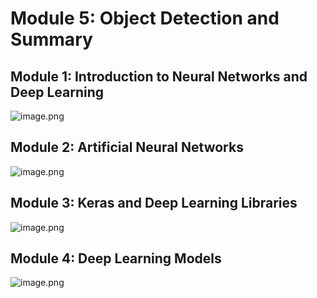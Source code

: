 

# Module 5: Object Detection and Summary
## Module 1: Introduction to Neural Networks and Deep Learning
![image.png](https://prod-files-secure.s3.us-west-2.amazonaws.com/03e82b26-cccb-4906-bb56-adabcbdc0655/a8d40bcb-c482-4026-8872-311e16b2dc63/image.png?X-Amz-Algorithm=AWS4-HMAC-SHA256&X-Amz-Content-Sha256=UNSIGNED-PAYLOAD&X-Amz-Credential=ASIAZI2LB466WYW7PXRY%2F20250204%2Fus-west-2%2Fs3%2Faws4_request&X-Amz-Date=20250204T024135Z&X-Amz-Expires=3600&X-Amz-Security-Token=IQoJb3JpZ2luX2VjEAoaCXVzLXdlc3QtMiJHMEUCIQCbgcMAC5M3AF973CtXSLenAMBUmCgUErlKHhvYrSNtOQIgAvIQ7LVWqNu1JYB5uKwQnPxOhY%2Fs53xvs8OFiM2ZUREq%2FwMIIxAAGgw2Mzc0MjMxODM4MDUiDE6oRZJLsHRpWfCATCrcA4bzA0XA%2FSppqqC13FKS%2FnQkTLK3zPiXPMpr%2FzNeFR28AaShp4w6jGodLoXuG%2BGzPTo8HrQPcM9L%2BHjnREBDbePj7wHnLLWGd8SsjUmY1vqMT4Jj%2FyX0ln7YGx9VewwxVK1UNxZAe7dciVUbzlHXT3I0yd8nXh%2B989yB5GG7%2FnCiKjKFMmVdjheQKcY06xQQicrR5DY4AfYSWnKfGyDj2LEVuovC%2FbVRfpwse32X0i1DoXMuSZCdE%2FmtwdmfHxEf22%2B5trYU%2FXCWgl5w7JSv%2BG3TaszmKQ6t32lTCGU12IGNf0VQCtQPElK9CBUeb9z81SpGcFBGEPQlQD2ksJHkNoy5ODy0R1K4cN5s%2BhFU3vbhJkAbekahJiBz5r9aFiGlucyS2jm1QgsVYf5jds%2BLMohN8Pb1LhgNErhH7Kf54RaBZVIUYMwxYboQbe1Pd28xbauNcLvhqSiYKJB0iSDLIMJRHaw8yrm6cPmxpXPzig%2FatLg64%2FiVlpGHYI8klwu1SVGQJ5%2F8eBEVtH6Zddn9V%2FMulKOqEXEJI4utTk%2BGdLyfgt5nVof37Y82skRSRHzYlGHbqjGeJ8vpQiCwXuf43v6gdViftnMuOIzJNgNxS0Qax8QdCQXURdJkiX3YMKTphb0GOqUBPOEHX4t2uVU7tyDMv4cr2zLikXGM%2BwsMaLCBmGunnJw0NecQ9QvXdVlMUdBmONfsDI3DoxhYSbBFFVHqwE%2FHZAYr7H2VEt63S56cvKT1SrmcKn00r06VAho9esFuEmVhkOfpc8ImuPYYH7VzvZousFzVbYub2EkoWMFsampv%2F3n832jzLvMin0qeYwt4JzC8OWSmqz%2FFRZvqhcYYK1DJrvdAamCZ&X-Amz-Signature=12010a156d951c955bd48353f1eacd55e71771a390e375f3289d2ae08418545d&X-Amz-SignedHeaders=host&x-id=GetObject)
## Module 2: Artificial Neural Networks
![image.png](https://prod-files-secure.s3.us-west-2.amazonaws.com/03e82b26-cccb-4906-bb56-adabcbdc0655/5157ca89-62da-41d9-a98f-6432b71047a9/image.png?X-Amz-Algorithm=AWS4-HMAC-SHA256&X-Amz-Content-Sha256=UNSIGNED-PAYLOAD&X-Amz-Credential=ASIAZI2LB466WYW7PXRY%2F20250204%2Fus-west-2%2Fs3%2Faws4_request&X-Amz-Date=20250204T024135Z&X-Amz-Expires=3600&X-Amz-Security-Token=IQoJb3JpZ2luX2VjEAoaCXVzLXdlc3QtMiJHMEUCIQCbgcMAC5M3AF973CtXSLenAMBUmCgUErlKHhvYrSNtOQIgAvIQ7LVWqNu1JYB5uKwQnPxOhY%2Fs53xvs8OFiM2ZUREq%2FwMIIxAAGgw2Mzc0MjMxODM4MDUiDE6oRZJLsHRpWfCATCrcA4bzA0XA%2FSppqqC13FKS%2FnQkTLK3zPiXPMpr%2FzNeFR28AaShp4w6jGodLoXuG%2BGzPTo8HrQPcM9L%2BHjnREBDbePj7wHnLLWGd8SsjUmY1vqMT4Jj%2FyX0ln7YGx9VewwxVK1UNxZAe7dciVUbzlHXT3I0yd8nXh%2B989yB5GG7%2FnCiKjKFMmVdjheQKcY06xQQicrR5DY4AfYSWnKfGyDj2LEVuovC%2FbVRfpwse32X0i1DoXMuSZCdE%2FmtwdmfHxEf22%2B5trYU%2FXCWgl5w7JSv%2BG3TaszmKQ6t32lTCGU12IGNf0VQCtQPElK9CBUeb9z81SpGcFBGEPQlQD2ksJHkNoy5ODy0R1K4cN5s%2BhFU3vbhJkAbekahJiBz5r9aFiGlucyS2jm1QgsVYf5jds%2BLMohN8Pb1LhgNErhH7Kf54RaBZVIUYMwxYboQbe1Pd28xbauNcLvhqSiYKJB0iSDLIMJRHaw8yrm6cPmxpXPzig%2FatLg64%2FiVlpGHYI8klwu1SVGQJ5%2F8eBEVtH6Zddn9V%2FMulKOqEXEJI4utTk%2BGdLyfgt5nVof37Y82skRSRHzYlGHbqjGeJ8vpQiCwXuf43v6gdViftnMuOIzJNgNxS0Qax8QdCQXURdJkiX3YMKTphb0GOqUBPOEHX4t2uVU7tyDMv4cr2zLikXGM%2BwsMaLCBmGunnJw0NecQ9QvXdVlMUdBmONfsDI3DoxhYSbBFFVHqwE%2FHZAYr7H2VEt63S56cvKT1SrmcKn00r06VAho9esFuEmVhkOfpc8ImuPYYH7VzvZousFzVbYub2EkoWMFsampv%2F3n832jzLvMin0qeYwt4JzC8OWSmqz%2FFRZvqhcYYK1DJrvdAamCZ&X-Amz-Signature=50342692973f69ebbc103d825df8d45acfa842230b2234a82c618ffcc6fbcd96&X-Amz-SignedHeaders=host&x-id=GetObject)
## Module 3: Keras and Deep Learning Libraries
![image.png](https://prod-files-secure.s3.us-west-2.amazonaws.com/03e82b26-cccb-4906-bb56-adabcbdc0655/5089ce50-05f1-470d-ad42-42503bf1df5f/image.png?X-Amz-Algorithm=AWS4-HMAC-SHA256&X-Amz-Content-Sha256=UNSIGNED-PAYLOAD&X-Amz-Credential=ASIAZI2LB466WYW7PXRY%2F20250204%2Fus-west-2%2Fs3%2Faws4_request&X-Amz-Date=20250204T024135Z&X-Amz-Expires=3600&X-Amz-Security-Token=IQoJb3JpZ2luX2VjEAoaCXVzLXdlc3QtMiJHMEUCIQCbgcMAC5M3AF973CtXSLenAMBUmCgUErlKHhvYrSNtOQIgAvIQ7LVWqNu1JYB5uKwQnPxOhY%2Fs53xvs8OFiM2ZUREq%2FwMIIxAAGgw2Mzc0MjMxODM4MDUiDE6oRZJLsHRpWfCATCrcA4bzA0XA%2FSppqqC13FKS%2FnQkTLK3zPiXPMpr%2FzNeFR28AaShp4w6jGodLoXuG%2BGzPTo8HrQPcM9L%2BHjnREBDbePj7wHnLLWGd8SsjUmY1vqMT4Jj%2FyX0ln7YGx9VewwxVK1UNxZAe7dciVUbzlHXT3I0yd8nXh%2B989yB5GG7%2FnCiKjKFMmVdjheQKcY06xQQicrR5DY4AfYSWnKfGyDj2LEVuovC%2FbVRfpwse32X0i1DoXMuSZCdE%2FmtwdmfHxEf22%2B5trYU%2FXCWgl5w7JSv%2BG3TaszmKQ6t32lTCGU12IGNf0VQCtQPElK9CBUeb9z81SpGcFBGEPQlQD2ksJHkNoy5ODy0R1K4cN5s%2BhFU3vbhJkAbekahJiBz5r9aFiGlucyS2jm1QgsVYf5jds%2BLMohN8Pb1LhgNErhH7Kf54RaBZVIUYMwxYboQbe1Pd28xbauNcLvhqSiYKJB0iSDLIMJRHaw8yrm6cPmxpXPzig%2FatLg64%2FiVlpGHYI8klwu1SVGQJ5%2F8eBEVtH6Zddn9V%2FMulKOqEXEJI4utTk%2BGdLyfgt5nVof37Y82skRSRHzYlGHbqjGeJ8vpQiCwXuf43v6gdViftnMuOIzJNgNxS0Qax8QdCQXURdJkiX3YMKTphb0GOqUBPOEHX4t2uVU7tyDMv4cr2zLikXGM%2BwsMaLCBmGunnJw0NecQ9QvXdVlMUdBmONfsDI3DoxhYSbBFFVHqwE%2FHZAYr7H2VEt63S56cvKT1SrmcKn00r06VAho9esFuEmVhkOfpc8ImuPYYH7VzvZousFzVbYub2EkoWMFsampv%2F3n832jzLvMin0qeYwt4JzC8OWSmqz%2FFRZvqhcYYK1DJrvdAamCZ&X-Amz-Signature=e3c1d68d2ea7612bc60036aa1b98a60e4efe8675f52e627e51da7ae4e084ca69&X-Amz-SignedHeaders=host&x-id=GetObject)
## Module 4: Deep Learning Models
![image.png](https://prod-files-secure.s3.us-west-2.amazonaws.com/03e82b26-cccb-4906-bb56-adabcbdc0655/4e22fcb0-cfbc-4d28-b961-b9b8fde071f0/image.png?X-Amz-Algorithm=AWS4-HMAC-SHA256&X-Amz-Content-Sha256=UNSIGNED-PAYLOAD&X-Amz-Credential=ASIAZI2LB466WYW7PXRY%2F20250204%2Fus-west-2%2Fs3%2Faws4_request&X-Amz-Date=20250204T024135Z&X-Amz-Expires=3600&X-Amz-Security-Token=IQoJb3JpZ2luX2VjEAoaCXVzLXdlc3QtMiJHMEUCIQCbgcMAC5M3AF973CtXSLenAMBUmCgUErlKHhvYrSNtOQIgAvIQ7LVWqNu1JYB5uKwQnPxOhY%2Fs53xvs8OFiM2ZUREq%2FwMIIxAAGgw2Mzc0MjMxODM4MDUiDE6oRZJLsHRpWfCATCrcA4bzA0XA%2FSppqqC13FKS%2FnQkTLK3zPiXPMpr%2FzNeFR28AaShp4w6jGodLoXuG%2BGzPTo8HrQPcM9L%2BHjnREBDbePj7wHnLLWGd8SsjUmY1vqMT4Jj%2FyX0ln7YGx9VewwxVK1UNxZAe7dciVUbzlHXT3I0yd8nXh%2B989yB5GG7%2FnCiKjKFMmVdjheQKcY06xQQicrR5DY4AfYSWnKfGyDj2LEVuovC%2FbVRfpwse32X0i1DoXMuSZCdE%2FmtwdmfHxEf22%2B5trYU%2FXCWgl5w7JSv%2BG3TaszmKQ6t32lTCGU12IGNf0VQCtQPElK9CBUeb9z81SpGcFBGEPQlQD2ksJHkNoy5ODy0R1K4cN5s%2BhFU3vbhJkAbekahJiBz5r9aFiGlucyS2jm1QgsVYf5jds%2BLMohN8Pb1LhgNErhH7Kf54RaBZVIUYMwxYboQbe1Pd28xbauNcLvhqSiYKJB0iSDLIMJRHaw8yrm6cPmxpXPzig%2FatLg64%2FiVlpGHYI8klwu1SVGQJ5%2F8eBEVtH6Zddn9V%2FMulKOqEXEJI4utTk%2BGdLyfgt5nVof37Y82skRSRHzYlGHbqjGeJ8vpQiCwXuf43v6gdViftnMuOIzJNgNxS0Qax8QdCQXURdJkiX3YMKTphb0GOqUBPOEHX4t2uVU7tyDMv4cr2zLikXGM%2BwsMaLCBmGunnJw0NecQ9QvXdVlMUdBmONfsDI3DoxhYSbBFFVHqwE%2FHZAYr7H2VEt63S56cvKT1SrmcKn00r06VAho9esFuEmVhkOfpc8ImuPYYH7VzvZousFzVbYub2EkoWMFsampv%2F3n832jzLvMin0qeYwt4JzC8OWSmqz%2FFRZvqhcYYK1DJrvdAamCZ&X-Amz-Signature=0a8ee67fa6825e8a8ab7f79d1c9428700deb9121149c4f2a4313ccb46c38b341&X-Amz-SignedHeaders=host&x-id=GetObject)